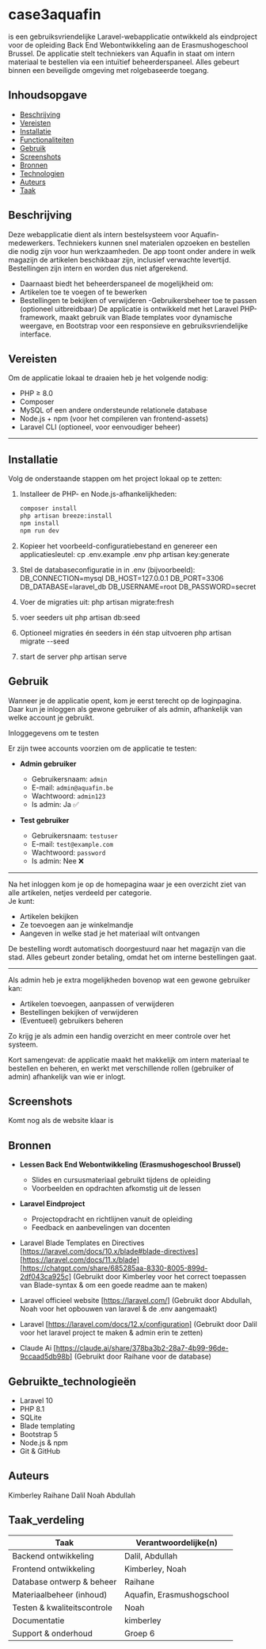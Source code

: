 # case3aquafin

is een gebruiksvriendelijke Laravel-webapplicatie ontwikkeld als eindproject voor de opleiding Back End Webontwikkeling aan de Erasmushogeschool Brussel. De applicatie stelt techniekers van Aquafin in staat om intern materiaal te bestellen via een intuïtief beheerderspaneel. Alles gebeurt binnen een beveiligde omgeving met rolgebaseerde toegang.


## Inhoudsopgave

-   [Beschrijving](#beschrijving)
-   [Vereisten](#vereisten)
-   [Installatie](#installatie)
-   [Functionaliteiten](#functionaliteiten)
-   [Gebruik](#gebruik)
-   [Screenshots](#Screenshots)
-   [Bronnen](#bronnen)
-   [Technologien](#Gebruikte_technologieën)
-   [Auteurs](#Auteurs)
-   [Taak](#Taak_verdeling)


## Beschrijving

Deze webapplicatie dient als intern bestelsysteem voor Aquafin-medewerkers. Techniekers kunnen snel materialen opzoeken en bestellen die nodig zijn voor hun werkzaamheden. De app toont onder andere in welk magazijn de artikelen beschikbaar zijn, inclusief verwachte levertijd. Bestellingen zijn intern en worden dus niet afgerekend.
- Daarnaast biedt het beheerderspaneel de mogelijkheid om:
- Artikelen toe te voegen of te bewerken
- Bestellingen te bekijken of verwijderen
-Gebruikersbeheer toe te passen (optioneel uitbreidbaar)
De applicatie is ontwikkeld met het Laravel PHP-framework, maakt gebruik van Blade templates voor dynamische weergave, en Bootstrap voor een responsieve en gebruiksvriendelijke interface.



## Vereisten

Om de applicatie lokaal te draaien heb je het volgende nodig:
- PHP ≥ 8.0
- Composer
- MySQL of een andere ondersteunde relationele database
- Node.js + npm (voor het compileren van frontend-assets)
- Laravel CLI (optioneel, voor eenvoudiger beheer)
---


## Installatie

Volg de onderstaande stappen om het project lokaal op te zetten:

1. Installeer de PHP- en Node.js-afhankelijkheden:
   ```bash
   composer install
   php artisan breeze:install
   npm install
   npm run dev

2. Kopieer het voorbeeld-configuratiebestand en genereer een applicatiesleutel:
   cp .env.example .env
   php artisan key:generate

3. Stel de databaseconfiguratie in in .env (bijvoorbeeld):
   DB_CONNECTION=mysql
   DB_HOST=127.0.0.1
   DB_PORT=3306
   DB_DATABASE=laravel_db
   DB_USERNAME=root 
   DB_PASSWORD=secret

4. Voer de migraties uit:
   php artisan migrate:fresh

5. voer seeders uit
   php artisan db:seed

6. Optioneel migraties én seeders in één stap uitvoeren
   php artisan migrate --seed

7. start de server
   php artisan serve



## Gebruik

Wanneer je de applicatie opent, kom je eerst terecht op de loginpagina. Daar kun je inloggen als gewone gebruiker of als admin, afhankelijk van welke account je gebruikt.

Inloggegevens om te testen

Er zijn twee accounts voorzien om de applicatie te testen:

- **Admin gebruiker**
  - Gebruikersnaam: `admin`
  - E-mail: `admin@aquafin.be`
  - Wachtwoord: `admin123`
  - Is admin: Ja ✅

- **Test gebruiker**
  - Gebruikersnaam: `testuser`
  - E-mail: `test@example.com`
  - Wachtwoord: `password`
  - Is admin: Nee ❌

---


Na het inloggen kom je op de homepagina waar je een overzicht ziet van alle artikelen, netjes verdeeld per categorie.  
Je kunt:

- Artikelen bekijken
- Ze toevoegen aan je winkelmandje
- Aangeven in welke stad je het materiaal wilt ontvangen

De bestelling wordt automatisch doorgestuurd naar het magazijn van die stad. Alles gebeurt zonder betaling, omdat het om interne bestellingen gaat.

---

Als admin heb je extra mogelijkheden bovenop wat een gewone gebruiker kan:

- Artikelen toevoegen, aanpassen of verwijderen
- Bestellingen bekijken of verwijderen
- (Eventueel) gebruikers beheren

Zo krijg je als admin een handig overzicht en meer controle over het systeem.

Kort samengevat: de applicatie maakt het makkelijk om intern materiaal te bestellen en beheren, en werkt met verschillende rollen (gebruiker of admin) afhankelijk van wie er inlogt.



## Screenshots
Komt nog als de website klaar is


## Bronnen

- **Lessen Back End Webontwikkeling (Erasmushogeschool Brussel)**
  - Slides en cursusmateriaal gebruikt tijdens de opleiding
  - Voorbeelden en opdrachten afkomstig uit de lessen

- **Laravel Eindproject**
  - Projectopdracht en richtlijnen vanuit de opleiding
  - Feedback en aanbevelingen van docenten

- Laravel Blade Templates en Directives  
  [https://laravel.com/docs/10.x/blade#blade-directives]
  [https://laravel.com/docs/11.x/blade]
  [https://chatgpt.com/share/685285aa-8330-8005-899d-2df043ca925c]
  (Gebruikt door Kimberley voor het correct toepassen van Blade-syntax & om een goede readme aan te maken)

- Laravel officieel website
  [https://laravel.com/]
  (Gebruikt door Abdullah, Noah voor het opbouwen van laravel & de .env aangemaakt)

- Laravel 
  [https://laravel.com/docs/12.x/configuration]
  (Gebruikt door Dalil voor het laravel project te maken & admin erin te zetten)

- Claude Ai
  [https://claude.ai/share/378ba3b2-28a7-4b99-96de-9ccaad5db98b]
  (Gebruikt door Raihane voor de database)

## Gebruikte_technologieën

- Laravel 10
- PHP 8.1
- SQLite
- Blade templating
- Bootstrap 5
- Node.js & npm
- Git & GitHub


## Auteurs
Kimberley
Raihane
Dalil
Noah
Abdullah


## Taak_verdeling

| Taak                        | Verantwoordelijke(n)         |
|-----------------------------|------------------------------|
| Backend ontwikkeling        | Dalil, Abdullah              |
| Frontend ontwikkeling       | Kimberley, Noah              |
| Database ontwerp & beheer   | Raihane                      |
| Materiaalbeheer (inhoud)    | Aquafin, Erasmushogschool    |
| Testen & kwaliteitscontrole | Noah                         |
| Documentatie                | kimberley                    |
| Support & onderhoud         | Groep 6                      |